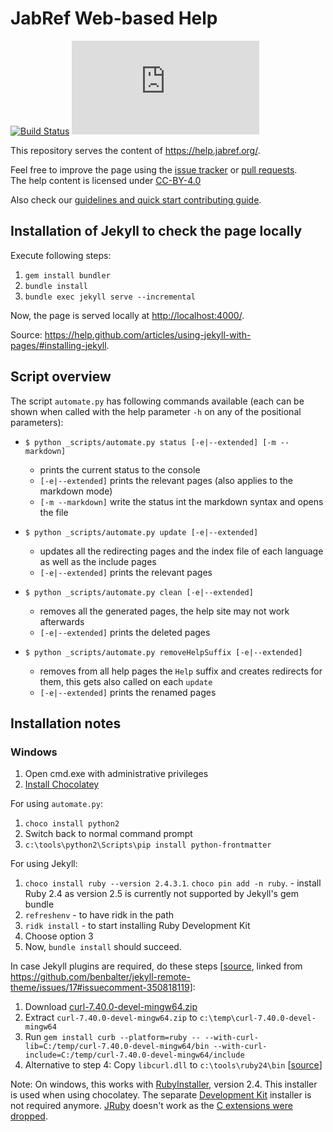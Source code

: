 # JabRef Web-based Help 
[![Build Status](https://travis-ci.org/JabRef/help.jabref.org.svg?branch=gh-pages)](https://travis-ci.org/JabRef/help.jabref.org)
[![GitHub license](https://img.shields.io/github/license/JabRef/help.jabref.org)](https://github.com/JabRef/help.jabref.org/blob/gh-pages/LICENSE.md)

This repository serves the content of <https://help.jabref.org/>.

Feel free to improve the page using the [issue tracker](https://github.com/JabRef/help.jabref.org/issues) or [pull requests](https://github.com/JabRef/help.jabref.org/pulls).  
The help content is licensed under [CC-BY-4.0](LICENSE.md)

Also check our [guidelines and quick start contributing guide](CONTRIBUTING.md).

## Installation of Jekyll to check the page locally

Execute following steps:

1. `gem install bundler`
2. `bundle install`
3. `bundle exec jekyll serve --incremental`

Now, the page is served locally at <http://localhost:4000/>.

Source: <https://help.github.com/articles/using-jekyll-with-pages/#installing-jekyll>.

## Script overview

The script `automate.py` has following commands available (each can be shown when called with the help parameter `-h` on any of the positional parameters):

- `$ python _scripts/automate.py status [-e|--extended] [-m --markdown]`
  - prints the current status to the console
  - `[-e|--extended]` prints the relevant pages (also applies to the markdown mode)
  - `[-m --markdown]` write the status int the markdown syntax and opens the file

- `$ python _scripts/automate.py update [-e|--extended]`
  - updates all the redirecting pages and the index file of each language as well as the include pages
  - `[-e|--extended]` prints the relevant pages

- `$ python _scripts/automate.py clean [-e|--extended]`
  - removes all the generated pages, the help site may not work afterwards
  - `[-e|--extended]` prints the deleted pages

- `$ python _scripts/automate.py removeHelpSuffix [-e|--extended]`
  - removes from all help pages the `Help` suffix and creates redirects for them, this gets also called on each `update`
  - `[-e|--extended]` prints the renamed pages

## Installation notes

### Windows

1. Open cmd.exe with administrative privileges
2. [Install Chocolatey](https://chocolatey.org/install)

For using `automate.py`:

1. `choco install python2`
2. Switch back to normal command prompt
3. `c:\tools\python2\Scripts\pip install python-frontmatter`

For using Jekyll:

1. `choco install ruby --version 2.4.3.1`. `choco pin add -n ruby`. - install Ruby 2.4 as version 2.5 is currently not supported by Jekyll's gem bundle
2. `refreshenv` - to have ridk in the path
3. `ridk install` - to start installing Ruby Development Kit
4. Choose option 3
5. Now, `bundle install` should succeed.

In case Jekyll plugins are required, do these steps [[source](http://blog.cloud-mes.com/2014/08/19/how-to-install-gem-curb-in-windows/), linked from <https://github.com/benbalter/jekyll-remote-theme/issues/17#issuecomment-350818119>]:

1. Download [curl-7.40.0-devel-mingw64.zip](https://curl.haxx.se/gknw.net/7.40.0/dist-w64/curl-7.40.0-devel-mingw64.zip)
2. Extract `curl-7.40.0-devel-mingw64.zip` to `c:\temp\curl-7.40.0-devel-mingw64`
3. Run `gem install curb --platform=ruby -- --with-curl-lib=C:/temp/curl-7.40.0-devel-mingw64/bin --with-curl-include=C:/temp/curl-7.40.0-devel-mingw64/include`
4. Alternative to step 4: Copy `libcurl.dll` to `c:\tools\ruby24\bin` [[source](https://stackoverflow.com/a/47754520/873282)]

Note: On windows, this works with [RubyInstaller](http://rubyinstaller.org/downloads), version 2.4.
This installer is used when using chocolatey.
The separate [Development Kit](https://github.com/oneclick/rubyinstaller/wiki/Development-Kit) installer is not required anymore.
[JRuby](http://jruby.org/) doesn't work as the [C extensions were dropped](http://stackoverflow.com/a/32135381/873282).
